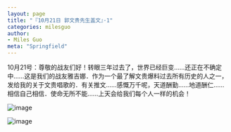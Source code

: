 ```yaml
---
layout: page
title: "『10月21日 郭文贵先生盖文』·1"
categories: milesguo
author:
- Miles Guo
meta: "Springfield"
---
```


10月21号：尊敬的战友们好！转眼三年过去了，世界已经巨变……还正在不确定中……这是我们的战友雅吉娜．作为一个最了解文贵爆料过去所有历史的人之一，发给我的关于文贵唱歌的．有关推文……感慨万千呢，天道酬勤……地道酬仁……相信自己相信．使命无所不能……上天会给我们每个人一样的机会！ 

![image](../../../../image/milesguo/2020_10_21_Miles_Guo_Getter_1_1.jpeg)

![image](../../../../image/milesguo/2020_10_21_Miles_Guo_Getter_1_1.jpeg)
